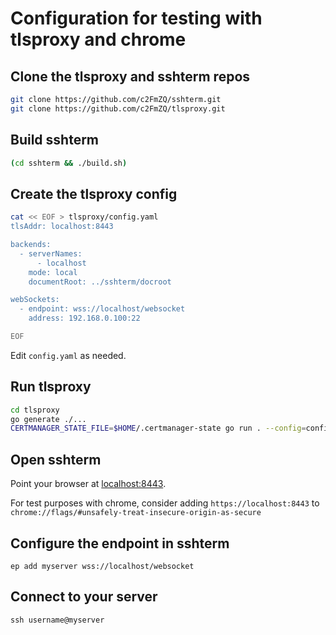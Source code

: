 # Configuration for testing with tlsproxy and chrome

## Clone the tlsproxy and sshterm repos

```bash
git clone https://github.com/c2FmZQ/sshterm.git
git clone https://github.com/c2FmZQ/tlsproxy.git
```

## Build sshterm

```bash
(cd sshterm && ./build.sh)
```

## Create the tlsproxy config

```bash
cat << EOF > tlsproxy/config.yaml
tlsAddr: localhost:8443

backends:
  - serverNames:
      - localhost
    mode: local
    documentRoot: ../sshterm/docroot

webSockets:
  - endpoint: wss://localhost/websocket
    address: 192.168.0.100:22

EOF
```

Edit `config.yaml` as needed.

## Run tlsproxy

```bash
cd tlsproxy
go generate ./...
CERTMANAGER_STATE_FILE=$HOME/.certmanager-state go run . --config=config.yaml --passphrase=test --use-ephemeral-certificate-manager
```

## Open sshterm

Point your browser at [localhost:8443](https://localhost:8443).

For test purposes with chrome, consider adding `https://localhost:8443` to `chrome://flags/#unsafely-treat-insecure-origin-as-secure`

## Configure the endpoint in sshterm

```
ep add myserver wss://localhost/websocket
```

## Connect to your server

```
ssh username@myserver
```

